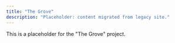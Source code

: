```yaml
---
title: "The Grove"
description: "Placeholder: content migrated from legacy site."
---
```


This is a placeholder for the "The Grove" project.

